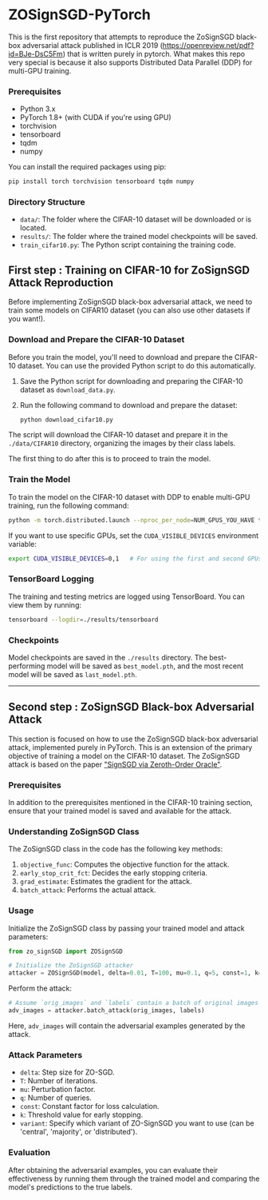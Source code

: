 # ZOSignSGD-PyTorch

This is the first repository that attempts to reproduce the ZoSignSGD black-box adversarial attack published in ICLR 2019 (https://openreview.net/pdf?id=BJe-DsC5Fm) that is written purely in pytorch. What makes this repo very special is because it also supports Distributed Data Parallel (DDP) for multi-GPU training.

### Prerequisites

- Python 3.x
- PyTorch 1.8+ (with CUDA if you're using GPU)
- torchvision
- tensorboard
- tqdm
- numpy

You can install the required packages using pip:

```bash
pip install torch torchvision tensorboard tqdm numpy
```

### Directory Structure

- `data/`: The folder where the CIFAR-10 dataset will be downloaded or is located.
- `results/`: The folder where the trained model checkpoints will be saved.
- `train_cifar10.py`: The Python script containing the training code.

## First step : Training on CIFAR-10 for ZoSignSGD Attack Reproduction

Before implementing ZoSignSGD black-box adversarial attack, we need to train some models on CIFAR10 dataset (you can also use other datasets if you want!).

### Download and Prepare the CIFAR-10 Dataset

Before you train the model, you'll need to download and prepare the CIFAR-10 dataset. You can use the provided Python script to do this automatically. 

1. Save the Python script for downloading and preparing the CIFAR-10 dataset as `download_data.py`.
2. Run the following command to download and prepare the dataset:

    ```bash
    python download_cifar10.py
    ```

The script will download the CIFAR-10 dataset and prepare it in the `./data/CIFAR10` directory, organizing the images by their class labels.

The first thing to do after this is to proceed to train the model.

### Train the Model

To train the model on the CIFAR-10 dataset with DDP to enable multi-GPU training, run the following command:

```bash
python -m torch.distributed.launch --nproc_per_node=NUM_GPUS_YOU_HAVE train_cifar10.py
```

If you want to use specific GPUs, set the `CUDA_VISIBLE_DEVICES` environment variable:

```bash
export CUDA_VISIBLE_DEVICES=0,1   # For using the first and second GPUs
```

### TensorBoard Logging

The training and testing metrics are logged using TensorBoard. You can view them by running:

```bash
tensorboard --logdir=./results/tensorboard
```

### Checkpoints

Model checkpoints are saved in the `./results` directory. The best-performing model will be saved as `best_model.pth`, and the most recent model will be saved as `last_model.pth`.

---

## Second step : ZoSignSGD Black-box Adversarial Attack

This section is focused on how to use the ZoSignSGD black-box adversarial attack, implemented purely in PyTorch. This is an extension of the primary objective of training a model on the CIFAR-10 dataset. The ZoSignSGD attack is based on the paper ["SignSGD via Zeroth-Order Oracle"](https://openreview.net/pdf?id=BJe-DsC5Fm).

### Prerequisites

In addition to the prerequisites mentioned in the CIFAR-10 training section, ensure that your trained model is saved and available for the attack.

### Understanding ZoSignSGD Class

The ZoSignSGD class in the code has the following key methods:

1. `objective_func`: Computes the objective function for the attack.
2. `early_stop_crit_fct`: Decides the early stopping criteria.
3. `grad_estimate`: Estimates the gradient for the attack.
4. `batch_attack`: Performs the actual attack.

### Usage

Initialize the ZoSignSGD class by passing your trained model and attack parameters:

```python
from zo_signSGD import ZOSignSGD

# Initialize the ZoSignSGD attacker
attacker = ZOSignSGD(model, delta=0.01, T=100, mu=0.1, q=5, const=1, k=0, variant='central')
```

Perform the attack:

```python
# Assume `orig_images` and `labels` contain a batch of original images and their corresponding true labels
adv_images = attacker.batch_attack(orig_images, labels)
```

Here, `adv_images` will contain the adversarial examples generated by the attack.

### Attack Parameters

- `delta`: Step size for ZO-SGD.
- `T`: Number of iterations.
- `mu`: Perturbation factor.
- `q`: Number of queries.
- `const`: Constant factor for loss calculation.
- `k`: Threshold value for early stopping.
- `variant`: Specify which variant of ZO-SignSGD you want to use (can be 'central', 'majority', or 'distributed').

### Evaluation

After obtaining the adversarial examples, you can evaluate their effectiveness by running them through the trained model and comparing the model's predictions to the true labels.